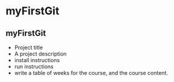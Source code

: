 # myFirstGit
## myFirstGit
* Project title
* A project description 
* install instructions 
* run instructions
* write a table of weeks for the course, and the course content.
